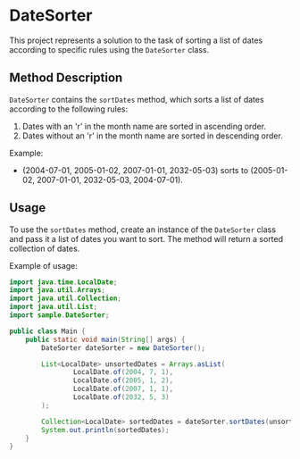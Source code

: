 # DateSorter

This project represents a solution to the task of sorting a list of dates according to specific rules using the `DateSorter` class.

## Method Description

`DateSorter` contains the `sortDates` method, which sorts a list of dates according to the following rules:

1. Dates with an 'r' in the month name are sorted in ascending order.
2. Dates without an 'r' in the month name are sorted in descending order.

Example:
- (2004-07-01, 2005-01-02, 2007-01-01, 2032-05-03) sorts to (2005-01-02, 2007-01-01, 2032-05-03, 2004-07-01).

## Usage

To use the `sortDates` method, create an instance of the `DateSorter` class and pass it a list of dates you want to sort. The method will return a sorted collection of dates.

Example of usage:

```java
import java.time.LocalDate;
import java.util.Arrays;
import java.util.Collection;
import java.util.List;
import sample.DateSorter;

public class Main {
    public static void main(String[] args) {
        DateSorter dateSorter = new DateSorter();

        List<LocalDate> unsortedDates = Arrays.asList(
                LocalDate.of(2004, 7, 1),
                LocalDate.of(2005, 1, 2),
                LocalDate.of(2007, 1, 1),
                LocalDate.of(2032, 5, 3)
        );

        Collection<LocalDate> sortedDates = dateSorter.sortDates(unsortedDates);
        System.out.println(sortedDates);
    }
}
